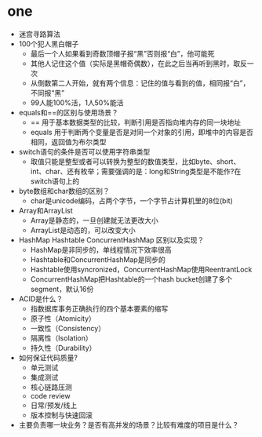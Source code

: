 # one
* 迷宫寻路算法
* 100个犯人黑白帽子
    * 最后一个人如果看到奇数顶帽子报“黑”否则报“白”，他可能死
    * 其他人记住这个值（实际是黑帽奇偶数），在此之后当再听到黑时，取反一次
    * 从倒数第二人开始，就有两个信息：记住的值与看到的值，相同报“白”，不同报“黑”
    * 99人能100%活，1人50%能活
* equals和==的区别与使用场景？
    * == 用于基本数据类型的比较，判断引用是否指向堆内存的同一块地址
    * equals 用于判断两个变量是否是对同一个对象的引用，即堆中的内容是否相同，返回值为布尔类型
* switch语句的条件是否可以使用字符串类型
    * 取值只能是整型或者可以转换为整型的数值类型，比如byte、short、int、char、还有枚举；需要强调的是：long和String类型是不能作?在switch语句上的
* byte数组和char数组的区别？
    * char是unicode编码，占两个字节，一个字节占计算机里的8位(bit)
* Array和ArrayList
    * Array是静态的，一旦创建就无法更改大小
    * ArrayList是动态的，可以改变大小
* HashMap Hashtable ConcurrentHashMap 区别以及实现？
    * HashMap是非同步的，单线程情况下效率很高
    * Hashtable和ConcurrentHashMap是同步的
    * Hashtable使用syncronized，ConcurrentHashMap使用ReentrantLock
    * ConcurrentHashMap把Hashtable的一个hash bucket创建了多个segment，默认16份
* ACID是什么？
    * 指数据库事务正确执行的四个基本要素的缩写
    * 原子性（Atomicity）
    * 一致性（Consistency）
    * 隔离性（Isolation）
    * 持久性（Durability）
* 如何保证代码质量?
    * 单元测试
    * 集成测试
    * 核心链路压测
    * code review
    * 日常/预发/线上
    * 版本控制与快速回滚
* 主要负责哪一块业务？是否有高并发的场景？比较有难度的项目是什么？


